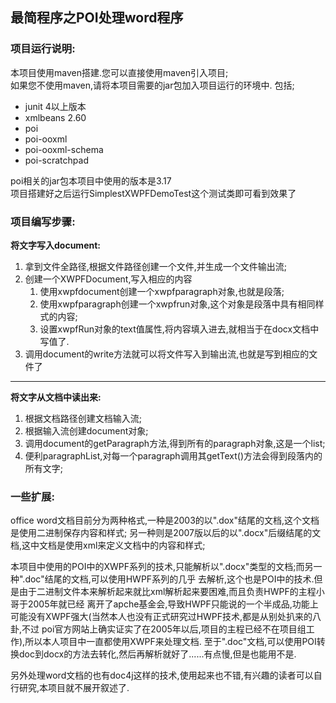 ## 最简程序之POI处理word程序
### 项目运行说明:
本项目使用maven搭建.您可以直接使用maven引入项目;  
如果您不使用maven,请将本项目需要的jar包加入项目运行的环境中.
包括;
- junit 4以上版本
- xmlbeans 2.60
- poi  
- poi-ooxml
- poi-ooxml-schema
- poi-scratchpad  

poi相关的jar包本项目中使用的版本是3.17  
项目搭建好之后运行SimplestXWPFDemoTest这个测试类即可看到效果了


### 项目编写步骤:  
**将文字写入document:**
1. 拿到文件全路径,根据文件路径创建一个文件,并生成一个文件输出流;
2. 创建一个XWPFDocument,写入相应的内容
    1. 使用xwpfdocument创建一个xwpfparagraph对象,也就是段落;
    2. 使用xwpfparagraph创建一个xwpfrun对象,这个对象是段落中具有相同样式的内容;
    3. 设置xwpfRun对象的text值属性,将内容填入进去,就相当于在docx文档中写值了.
3. 调用document的write方法就可以将文件写入到输出流,也就是写到相应的文件了

----

**将文字从文档中读出来:**
1. 根据文档路径创建文档输入流;
2. 根据输入流创建document对象;
3. 调用document的getParagraph方法,得到所有的paragraph对象,这是一个list;
4. 便利paragraphList,对每一个paragraph调用其getText()方法会得到段落内的所有文字;

### 一些扩展:
office word文档目前分为两种格式,一种是2003的以".dox"结尾的文档,这个文档是使用二进制保存内容和样式;
另一种则是2007版以后的以".docx"后缀结尾的文档,这中文档是使用xml来定义文档中的内容和样式;


本项目中使用的POI中的XWPF系列的技术,只能解析以".docx"类型的文档;而另一种".doc"结尾的文档,可以使用HWPF系列的几乎
去解析,这个也是POI中的技术.但是由于二进制文件本来解析起来就比xml解析起来要困难,而且负责HWPF的主程小哥于2005年就已经
离开了apche基金会,导致HWPF只能说的一个半成品,功能上可能没有XWPF强大(当然本人也没有正式研究过HWPF技术,都是从别处扒来的八卦,不过
poi官方网站上确实证实了在2005年以后,项目的主程已经不在项目组工作),所以本人项目中一直都使用XWPF来处理文档.
至于".doc"文档,可以使用POI转换doc到docx的方法去转化,然后再解析就好了......有点慢,但是也能用不是.

另外处理word文档的也有doc4j这样的技术,使用起来也不错,有兴趣的读者可以自行研究,本项目就不展开叙述了.
